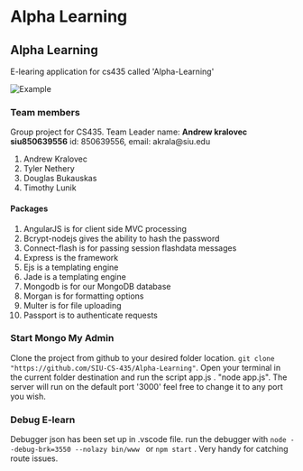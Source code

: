 # Alpha Learning
<h2> Alpha Learning </h2> 
E-learing application for cs435 called 'Alpha-Learning'

![Example](https://github.com/SIU-CS-435/Alpha-Learning/blob/master/public/images/AL_Icon.png)

<h3> Team members </h3> 
Group project for CS435.
Team Leader name: <b>Andrew kralovec siu850639556</b> id: 850639556, email: akrala@siu.edu 
<ol>
    <li>Andrew Kralovec</li>
    <li>Tyler Nethery</li>
    <li>Douglas Bukauskas</li>
    <li>Timothy Lunik</li>
</ol>

<h4>Packages </h4>
<ol>
    <li>AngularJS is for client side MVC processing</li>
    <li>Bcrypt-nodejs gives the ability to hash the password</li>
    <li>Connect-flash is for passing session flashdata messages</li>
    <li>Express is the framework</li>
    <li>Ejs is a templating engine</li>
    <li>Jade is a templating engine</li>
    <li>Mongodb is for our MongoDB database</li>
    <li>Morgan is for formatting options</li> 
    <li>Multer is for file uploading</li> 
    <li>Passport is to authenticate requests</li>
</ol>

<h3> Start Mongo My Admin </h3> 
Clone the project from github to your desired folder location. 
<code>git clone  "https://github.com/SIU-CS-435/Alpha-Learning"</code>. 
Open your terminal in the current folder destination and run the script app.js . "node app.js". The server will run on the default port '3000' feel free to change it to any port you wish. 

<h3> Debug E-learn </h3> 
Debugger json has been set up in .vscode file. run the debugger with 
<code>node --debug-brk=3550 --nolazy bin/www </code> or <code>npm start</code>  . 
Very handy for catching route issues. 

